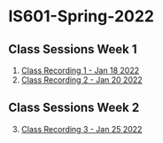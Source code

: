 # IS601-Spring-2022
## Class Sessions Week 1
1.  [Class Recording 1 - Jan 18 2022](https://youtu.be/8QEbxecTB4c)
2.  [Class Recording 2 - Jan 20 2022](https://youtu.be/PXN7Q5nJfKI)
## Class Sessions Week 2
3.  [Class Recording 3 - Jan 25 2022](https://youtu.be/QFhXBH3rmSY)

